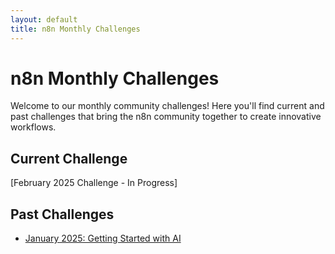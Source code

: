 ```yaml
---
layout: default
title: n8n Monthly Challenges
---
```


# n8n Monthly Challenges

Welcome to our monthly community challenges! Here you'll find current and past challenges that bring the n8n community together to create innovative workflows.

## Current Challenge

[February 2025 Challenge - In Progress]

## Past Challenges

- [January 2025: Getting Started with AI](/n8n-community-leaderboard/challenges/2025-01) 
